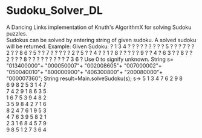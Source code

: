 Sudoku_Solver_DL
================

A Dancing Links implementation of Knuth's AlgorithmX for solving Sudoku puzzles.  
Sudokus can be solved by entering string of given sudoku.  A solved sudoku will be returned.
Example:
Given Sudoku:
?	1	3	4	?	?	?	?	?
?	?	?	?	5	?	?	?	7
?	?	2	?	?	8	6	?	5
?	?	7	?	?	?	?	?	2
?	5	?	?	4	?	?	1	?
8	?	?	?	?	?	9	?	?
4	?	6	3	?	?	8	?	?
2	?	?	?	8	?	?	?	?
?	?	?	?	?	7	3	6	?
Use 0 to signify unknown.
String s=	"013400000"+
			"000050007"+
			"002008605"+
			"007000002"+
			"050040010"+
			"800000900"+
			"406300800"+
			"200080000"+
			"000007360";
String result=Main.solveSudoku(s);
s->
5	1	3	4	7	6	2	9	8	
6	9	8	2	5	3	1	4	7	
7	4	2	9	1	8	6	3	5	
1	6	7	5	3	9	4	8	2	
3	5	9	8	4	2	7	1	6	
8	2	4	7	6	1	9	5	3	
4	7	6	3	9	5	8	2	1	
2	3	1	6	8	4	5	7	9	
9	8	5	1	2	7	3	6	4	
